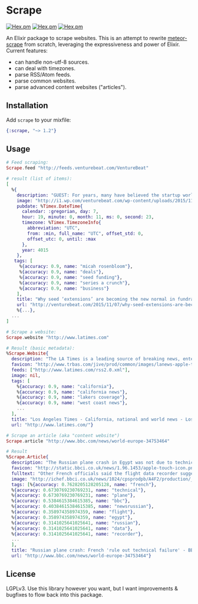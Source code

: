 # Scrape

[![Hex.pm](https://img.shields.io/hexpm/dt/scrape.svg)](https://hex.pm/packages/scrape)
[![Hex.pm](https://img.shields.io/hexpm/v/scrape.svg)](https://hex.pm/packages/scrape)
[![Hex.pm](https://img.shields.io/hexpm/l/scrape.svg)](https://hex.pm/packages/scrape)

An Elixir package to scrape websites. This is an attempt to rewrite
[meteor-scrape](https://github.com/Anonyfox/meteor-scrape) from scratch,
leveraging the expressiveness and power of Elixir. Current features:

- can handle non-utf-8 sources.
- can deal with timezones.
- parse RSS/Atom feeds.
- parse common websites.
- parse advanced content websites ("articles").

## Installation

Add `scrape` to your mixfile:

````Elixir
{:scrape, "~> 1.2"}
````

## Usage

````Elixir
# Feed scraping:
Scrape.feed "http://feeds.venturebeat.com/VentureBeat"

# result (list of items):
[
  %{
    description: "GUEST: For years, many have believed the startup world would be doomed by the “Series A Crunch,” the natural result of an explosion of seed funding paired with an increasingly high bar required to earn a Series A. Industry observers believed we’d be witnessing a train wreck of epic proportions as companies died off. But the […]",
    image: "http://i1.wp.com/venturebeat.com/wp-content/uploads/2015/11/seed-extensions.jpg?resize=160%2C140",
    pubdate: %Timex.DateTime{
      calendar: :gregorian, day: 7,
      hour: 19, minute: 0, month: 11, ms: 0, second: 23,
      timezone: %Timex.TimezoneInfo{
        abbreviation: "UTC",
        from: :min, full_name: "UTC", offset_std: 0,
        offset_utc: 0, until: :max
      },
      year: 4015
    },
   tags: [
     %{accuracy: 0.9, name: "micah rosenbloom"},
     %{accuracy: 0.9, name: "deals"},
     %{accuracy: 0.9, name: "seed funding"},
     %{accuracy: 0.9, name: "series a crunch"},
     %{accuracy: 0.9, name: "business"}
    ],
    title: "Why seed ‘extensions’ are becoming the new normal in fundraising",
    url: "http://venturebeat.com/2015/11/07/why-seed-extensions-are-becoming-the-new-normal-in-fundraising/"},
    %{...},
  ...
]
````

````Elixir
# Scrape a website:
Scrape.website "http://www.latimes.com"

# Result (basic metadata):
%Scrape.Website{
  description: "The LA Times is a leading source of breaking news, entertainment, sports, politics, and more for Southern California and the world.",
  favicon: "http://www.trbas.com/jive/prod/common/images/lanews-apple-touch-icon.1q2w3_9ffdb679907f116af126c65ff1edb27a.png",
  feeds: ["http://www.latimes.com/rss2.0.xml"],
  image: nil,
  tags: [
    %{accuracy: 0.9, name: "california"},
    %{accuracy: 0.9, name: "california news"},
    %{accuracy: 0.9, name: "lakers coverage"},
    %{accuracy: 0.9, name: "west coast news"},
    ...
  ],
  title: "Los Angeles Times - California, national and world news - Los Angeles Times",
  url: "http://www.latimes.com/"}
````

````Elixir
# Scrape an article (aka "content website")
Scrape.article "http://www.bbc.com/news/world-europe-34753464"

# Result
%Scrape.Article{
  description: "The Russian plane crash in Egypt was not due to technical failures, say French aviation officials, adding that the flight data recorder suggests a \"violent, sudden\" explosion.",
  favicon: "http://static.bbci.co.uk/news/1.96.1453/apple-touch-icon.png",
  fulltext: "Other French officials said the flight data recorder suggested a \"violent, sudden\" explosion caused the crash, killing all 224 people on board.\n\nThe Metrojet Airbus A321 was flying [...shortened...]",
  image: "http://ichef.bbci.co.uk/news/1024/cpsprodpb/A4F2/production/_86562224_86562223.jpg",
  tags: [%{accuracy: 0.7628205128205128, name: "french"},
  %{accuracy: 0.6730769230769231, name: "technical"},
  %{accuracy: 0.6730769230769231, name: "plane"},
  %{accuracy: 0.5384615384615385, name: "bbc"},
  %{accuracy: 0.40384615384615385, name: "newsrussian"},
  %{accuracy: 0.358974358974359, name: "flight"},
  %{accuracy: 0.358974358974359, name: "egypt"},
  %{accuracy: 0.3141025641025641, name: "russian"},
  %{accuracy: 0.3141025641025641, name: "data"},
  %{accuracy: 0.3141025641025641, name: "recorder"},
  ...
  ],
  title: "Russian plane crash: French 'rule out technical failure' - BBC News",
  url: "http://www.bbc.com/news/world-europe-34753464"}
````

## License

LGPLv3. Use this library however you want, but I want improvements & bugfixes
to flow back into this package.
